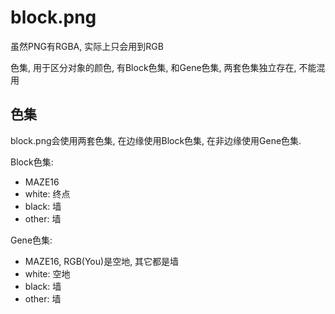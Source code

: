 # block.png

虽然PNG有RGBA, 实际上只会用到RGB

色集, 用于区分对象的颜色, 有Block色集, 和Gene色集, 两套色集独立存在, 不能混用

## 色集

block.png会使用两套色集, 在边缘使用Block色集, 在非边缘使用Gene色集.

Block色集:

* MAZE16
* white: 终点
* black: 墙
* other: 墙

Gene色集:

* MAZE16, RGB(You)是空地, 其它都是墙
* white: 空地
* black: 墙
* other: 墙
